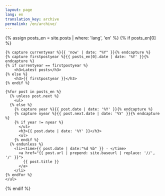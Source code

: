 ```yaml
---
layout: page
lang: en
translation_key: archive
permalink: /en/archive/
---
```


<section>
  {% assign posts_en = site.posts | where: 'lang', 'en' %}
  {% if posts_en[0] %}

    {% capture currentyear %}{{ 'now' | date: "%Y" }}{% endcapture %}
    {% capture firstpostyear %}{{ posts_en[0].date | date: '%Y' }}{% endcapture %}
    {% if currentyear == firstpostyear %}
        <h3>Latest posts</h3>
    {% else %}  
        <h3>{{ firstpostyear }}</h3>
    {% endif %}

    {%for post in posts_en %}
      {% unless post.next %}
        <ul>
      {% else %}
        {% capture year %}{{ post.date | date: '%Y' }}{% endcapture %}
        {% capture nyear %}{{ post.next.date | date: '%Y' }}{% endcapture %}
        {% if year != nyear %}
          </ul>
          <h3>{{ post.date | date: '%Y' }}</h3>
          <ul>
        {% endif %}
      {% endunless %}
        <li><time>{{ post.date | date:"%d %b" }} - </time>
          <a href="{{ post.url | prepend: site.baseurl | replace: '//', '/' }}">
            {{ post.title }}
          </a>
        </li>
    {% endfor %}
    </ul>

  {% endif %}
</section>